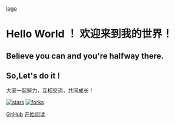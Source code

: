 <!--![logo](_media/1024.png) -->

[logo](_media/1024.png)

[//]: # ([logo]&#40;_media/R-C.gif&#41;)


# Hello World ！ 欢迎来到我的世界！

## Believe you can and you're halfway there.
## So,Let's do it !

大家一起努力，互相交流，共同成长！
    
[![stars](https://badgen.net/github/stars/Fengleitown/fengleitown.github.io?icon=github&color=4ab8a1)](https://github.com/Fengleitown/fengleitown.github.io) [![forks](https://badgen.net/github/forks/Fengleitown/fengleitown.github.io?icon=github&color=4ab8a1)](https://github.com/Fengleitown/fengleitown.github.io) 

[GitHub](<https://github.com/Fengleitown/fengleitown.github.io>)
[开始阅读](README.md)